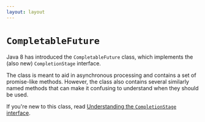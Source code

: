 ```yaml
---
layout: layout
---
```

# `CompletableFuture`

Java 8 has introduced the `CompletableFuture` class, which implements
the (also new) `CompletionStage` interface.

The class is meant to aid in asynchronous processing and contains a set
of promise-like methods.
However, the class also contains several similarly named methods that
can make it confusing to understand when they should be used.

If you're new to this class, read
 [Understanding the `CompletionStage` interface](understanding.md).

